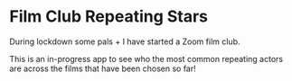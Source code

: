 # Film Club Repeating Stars

During lockdown some pals + I have started a Zoom film club. 

This is an in-progress app to see who the most common repeating actors are across the films that have been chosen so far!
